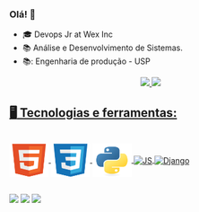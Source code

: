 ### Olá! :wave:

- :mortar_board: Devops Jr at Wex Inc 
- :books: Análise e Desenvolvimento de Sistemas.
- 📚: Engenharia de produção - USP

<div align="center">
  <a href="https://github.com/marcelavie">
  <img height="140em"  src="https://github-readme-stats.vercel.app/api?username=marcelavie&show_icons=true&theme=dark&include_all_commits=true&count_private=true"/>
  <img height="140em" src="https://github-readme-stats.vercel.app/api/top-langs/?username=marcelavie&layout=compact&langs_count=7&theme=dark"/>
</div>

## :desktop_computer: Tecnologias e ferramentas:
<div style="display: inline_block"><br>
  <img align="center" alt="HTML" height="60" width="70"   src="https://raw.githubusercontent.com/devicons/devicon/master/icons/html5/html5-original.svg">
  <img align="center" alt="CSS" height="60" width="70"   src="https://raw.githubusercontent.com/devicons/devicon/master/icons/css3/css3-original.svg">
  <img align="center" alt="Python" height="60" width="70"  src="https://raw.githubusercontent.com/devicons/devicon/master/icons/python/python-original.svg">
  <img align="center" alt="JS" height="60" width="70"
src="https://cdn.jsdelivr.net/gh/devicons/devicon/icons/javascript/javascript-original.svg" />
  <img align="center" alt="Django" height="60" width="70" src="https://cdn.jsdelivr.net/gh/devicons/devicon/icons/django/django-plain.svg" />
</div>


  ##
  
<div>
   <a href="https://www.linkedin.com/in/marcela-vieira-lima-237a79238/" target="_blank"><img src="https://img.shields.io/badge/-LinkedIn-%230077B5?style=for-the-badge&logo=linkedin&logoColor=white" target="blank"></a>
    <a href = "mailto:marcelalima.df@gmail.com"><img src="https://img.shields.io/badge/-Gmail-%23333?style=for-the-badge&logo=gmail&logoColor=white" target="blank"></a>
  <a href="https://instagram.com/marcela_vie" target="_blank"><img src="https://img.shields.io/badge/-Instagram-%23E4405F?style=for-the-badge&logo=instagram&logoColor=white" target="blank"></a>


</div>







